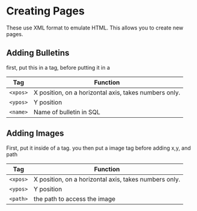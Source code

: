 # Creating Pages

These use XML format to emulate HTML. This allows you to create new pages.

## Adding Bulletins

first, put this in a <chatrooms> tag,
before putting it in a <chatroom>

| Tag     | Function                                |
|---------|-----------------------------------------|
| `<xpos>` | X position, on a horizontal axis, takes numbers only.   |
| `<ypos>` | Y position                               |
| `<name>` | Name of bulletin in SQL                 |

## Adding Images

First, put it inside of a <images> tag.
you then put a image tag before 
adding x,y, and path


| Tag     | Function                                |
|---------|-----------------------------------------|
| `<xpos>` | X position, on a horizontal axis, takes numbers only.   |
| `<ypos>` | Y position                               |
| `<path>` | the path to access the image|

